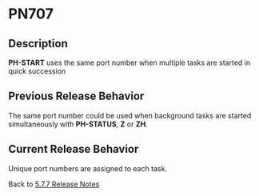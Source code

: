 # PN707

<PageHeader />

## Description

**PH-START** uses the same port number when multiple tasks are started in quick succession

## Previous Release Behavior

The same port number could be used when background tasks are started simultaneously with **PH-STATUS**, **Z** or **ZH**.

## Current Release Behavior

Unique port numbers are assigned to each task.

Back to [5.7.7 Release Notes](../jbase-5.7.7-release-notes/README.md)
  
<PageFooter />
